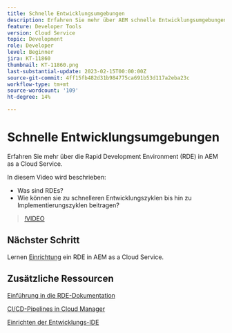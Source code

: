 ```yaml
---
title: Schnelle Entwicklungsumgebungen
description: Erfahren Sie mehr über AEM schnelle Entwicklungsumgebungen, was sie sind und wie sie bei schnellerer Entwicklung bis hin zu Implementierungszyklen helfen können.
feature: Developer Tools
version: Cloud Service
topic: Development
role: Developer
level: Beginner
jira: KT-11860
thumbnail: KT-11860.png
last-substantial-update: 2023-02-15T00:00:00Z
source-git-commit: 4ff15fb482d31b984775ca691b53d117a2eba23c
workflow-type: tm+mt
source-wordcount: '109'
ht-degree: 14%

---
```



# Schnelle Entwicklungsumgebungen

Erfahren Sie mehr über die Rapid Development Environment (RDE) in AEM as a Cloud Service.

In diesem Video wird beschrieben:

- Was sind RDEs?
- Wie können sie zu schnelleren Entwicklungszyklen bis hin zu Implementierungszyklen beitragen?

>[!VIDEO](https://video.tv.adobe.com/v/3414128/?quality=12&learn=on)

## Nächster Schritt

Lernen [Einrichtung](./how-to-setup.md) ein RDE in AEM as a Cloud Service.

## Zusätzliche Ressourcen

[Einführung in die RDE-Dokumentation](https://experienceleague.adobe.com/docs/experience-manager-cloud-service/content/implementing/developing/rapid-development-environments.html#introduction)

[CI/CD-Pipelines in Cloud Manager](https://experienceleague.adobe.com/docs/experience-manager-cloud-service/content/implementing/using-cloud-manager/cicd-pipelines/introduction-ci-cd-pipelines.html)

[Einrichten der Entwicklungs-IDE](https://experienceleague.adobe.com/docs/experience-manager-learn/cloud-service/local-development-environment-set-up/development-tools.html?lang=de)

